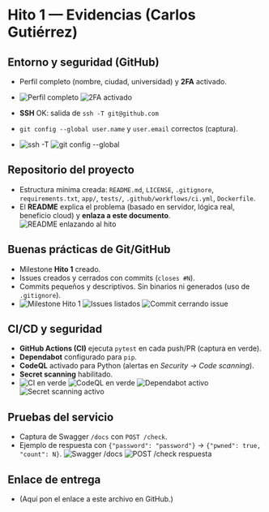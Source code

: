 # Hito 1 — Evidencias (Carlos Gutiérrez)

## Entorno y seguridad (GitHub)
- Perfil completo (nombre, ciudad, universidad) y **2FA** activado.
- ![Perfil completo](img/perfil_completo.png)
![2FA activado](img/2fa_activado.png)

- **SSH** OK: salida de `ssh -T git@github.com` 
- `git config --global user.name` y `user.email` correctos (captura).
- ![ssh -T](img/ssh_ok.png)
![git config --global](img/git_config.png)


## Repositorio del proyecto
- Estructura mínima creada: `README.md`, `LICENSE`, `.gitignore`, `requirements.txt`, `app/`, `tests/`, `.github/workflows/ci.yml`, `Dockerfile`.
- El **README** explica el problema (basado en servidor, lógica real, beneficio cloud) y **enlaza a este documento**.
![README enlazando al hito](img/readme_enlace_hito.png)

## Buenas prácticas de Git/GitHub
- Milestone **Hito 1** creado.
- Issues creados y cerrados con commits (`closes #N`).
- Commits pequeños y descriptivos. Sin binarios ni generados (uso de `.gitignore`).
- ![Milestone Hito 1](img/milestone_hito1.png)
![Issues listados](img/issues_list.png)
![Commit cerrando issue](img/commit_closes.png)


## CI/CD y seguridad
- **GitHub Actions (CI)** ejecuta `pytest` en cada push/PR (captura en verde).
- **Dependabot** configurado para `pip`.
- **CodeQL** activado para Python (alertas en *Security → Code scanning*).
- **Secret scanning** habilitado.
- ![CI en verde](img/ci_green.png)
![CodeQL en verde](img/codeql_green.png)
![Dependabot activo](img/dependabot.png)
![Secret scanning activo](img/secret_scanning.png)

## Pruebas del servicio
- Captura de Swagger `/docs` con `POST /check`.
- Ejemplo de respuesta con `{"password": "password"}` → `{"pwned": true, "count": N}`.
![Swagger /docs](img/swagger_docs.png)
![POST /check respuesta](img/endpoint_check_ok.png)

## Enlace de entrega
- (Aquí pon el enlace a este archivo en GitHub.)
